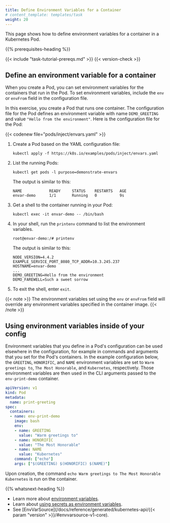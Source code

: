 ```yaml
---
title: Define Environment Variables for a Container
# content_template: templates/task
weight: 20
---
```


<!-- overview -->

This page shows how to define environment variables for a container
in a Kubernetes Pod.




{{% prerequisites-heading %}}


{{< include "task-tutorial-prereqs.md" >}} {{< version-check >}}




<!-- steps -->

## Define an environment variable for a container

When you create a Pod, you can set environment variables for the containers
that run in the Pod. To set environment variables, include the `env` or
`envFrom` field in the configuration file.

In this exercise, you create a Pod that runs one container. The configuration
file for the Pod defines an environment variable with name `DEMO_GREETING` and
value `"Hello from the environment"`. Here is the configuration file for the
Pod:

{{< codenew file="pods/inject/envars.yaml" >}}

1. Create a Pod based on the YAML configuration file:

    ```shell
    kubectl apply -f https://k8s.io/examples/pods/inject/envars.yaml
    ```

1. List the running Pods:

    ```shell
    kubectl get pods -l purpose=demonstrate-envars
    ```

    The output is similar to this:

    ```
    NAME            READY     STATUS    RESTARTS   AGE
    envar-demo      1/1       Running   0          9s
    ```

1. Get a shell to the container running in your Pod:

    ```shell
    kubectl exec -it envar-demo -- /bin/bash
    ```

1. In your shell, run the `printenv` command to list the environment variables.

    ```shell
    root@envar-demo:/# printenv
    ```

    The output is similar to this:

    ```
    NODE_VERSION=4.4.2
    EXAMPLE_SERVICE_PORT_8080_TCP_ADDR=10.3.245.237
    HOSTNAME=envar-demo
    ...
    DEMO_GREETING=Hello from the environment
    DEMO_FAREWELL=Such a sweet sorrow
    ```

1. To exit the shell, enter `exit`.

{{< note >}}
The environment variables set using the `env` or `envFrom` field
will override any environment variables specified in the container image.
{{< /note >}}

## Using environment variables inside of your config

Environment variables that you define in a Pod's configuration can be used elsewhere in the configuration, for example in commands and arguments that you set for the Pod's containers. In the example configuration below, the `GREETING`, `HONORIFIC`, and `NAME` environment variables are set to `Warm greetings to`, `The Most Honorable`, and `Kubernetes`, respectively. Those environment variables are then used in the CLI arguments passed to the `env-print-demo` container.

```yaml
apiVersion: v1
kind: Pod
metadata:
  name: print-greeting
spec:
  containers:
  - name: env-print-demo
    image: bash
    env:
    - name: GREETING
      value: "Warm greetings to"
    - name: HONORIFIC
      value: "The Most Honorable"
    - name: NAME
      value: "Kubernetes"
    command: ["echo"]
    args: ["$(GREETING) $(HONORIFIC) $(NAME)"]
```

Upon creation, the command `echo Warm greetings to The Most Honorable Kubernetes` is run on the container.



{{% whatsnext-heading %}}


* Learn more about [environment variables](/docs/tasks/inject-data-application/environment-variable-expose-pod-information/).
* Learn about [using secrets as environment variables](/docs/user-guide/secrets/#using-secrets-as-environment-variables).
* See [EnvVarSource](/docs/reference/generated/kubernetes-api/{{< param "version" >}}/#envvarsource-v1-core).



